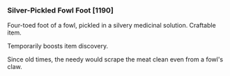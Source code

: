 ### Silver-Pickled Fowl Foot [1190]

Four-toed foot of a fowl, pickled in a silvery medicinal solution. Craftable item.

Temporarily boosts item discovery.

Since old times, the needy would scrape the meat clean even from a fowl's claw.